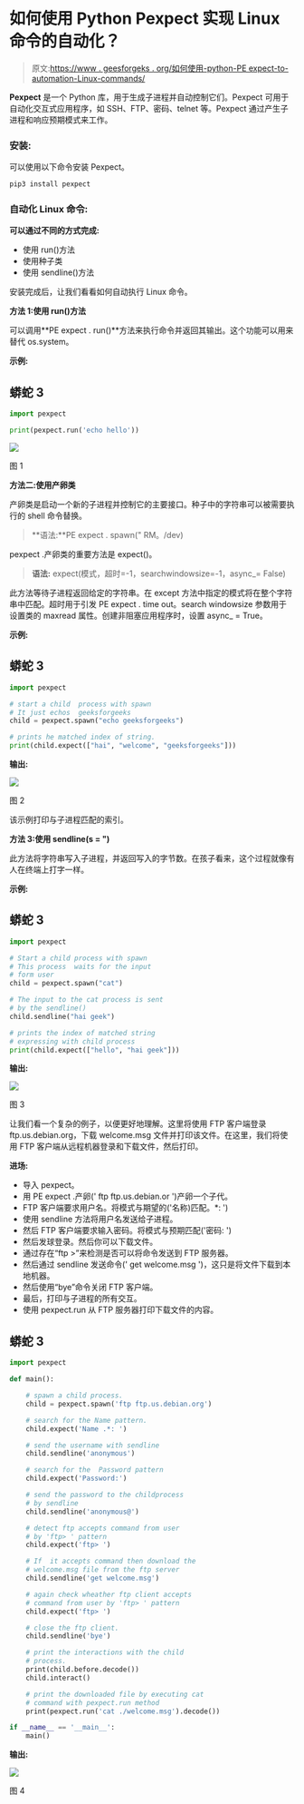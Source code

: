 # 如何使用 Python Pexpect 实现 Linux 命令的自动化？

> 原文:[https://www . geesforgeks . org/如何使用-python-PE expect-to-automation-Linux-commands/](https://www.geeksforgeeks.org/how-to-use-python-pexpect-to-automate-linux-commands/)

**Pexpect** 是一个 Python 库，用于生成子进程并自动控制它们。Pexpect 可用于自动化交互式应用程序，如 SSH、FTP、密码、telnet 等。Pexpect 通过产生子进程和响应预期模式来工作。

### **安装:**

可以使用以下命令安装 Pexpect。

```py
pip3 install pexpect
```

### 自动化 Linux 命令:

**可以通过不同的方式完成:**

*   使用 run()方法
*   使用种子类
*   使用 sendline()方法

安装完成后，让我们看看如何自动执行 Linux 命令。

**方法 1:使用 run()方法**

可以调用**PE expect . run()**方法来执行命令并返回其输出。这个功能可以用来替代 os.system。

**示例:**

## 蟒蛇 3

```py
import pexpect

print(pexpect.run('echo hello'))
```

![](img/2368c4dd7126257f35d05755ba0a2a7e.png)

图 1

**方法二:使用产卵类**

产卵类是启动一个新的子进程并控制它的主要接口。种子中的字符串可以被需要执行的 shell 命令替换。

> **语法:**PE expect . spawn(" RM。/dev)

pexpect .产卵类的重要方法是 expect()。

> **语法:** expect(模式，超时=-1，searchwindowsize=-1，async_= False)

此方法等待子进程返回给定的字符串。在 except 方法中指定的模式将在整个字符串中匹配。超时用于引发 PE expect . time out。search windowsize 参数用于设置类的 maxread 属性。创建非阻塞应用程序时，设置 async_ = True。

**示例:**

## 蟒蛇 3

```py
import pexpect

# start a child  process with spawn
# It just echos  geeksforgeeks
child = pexpect.spawn("echo geeksforgeeks")

# prints he matched index of string.
print(child.expect(["hai", "welcome", "geeksforgeeks"]))
```

**输出:**

![](img/316717531d18733cebb235ec02c13e9c.png)

图 2

该示例打印与子进程匹配的索引。

**方法 3:使用 sendline(**s = "**)**

此方法将字符串写入子进程，并返回写入的字节数。在孩子看来，这个过程就像有人在终端上打字一样。

**示例:**

## 蟒蛇 3

```py
import pexpect

# Start a child process with spawn
# This process  waits for the input
# form user
child = pexpect.spawn("cat")

# The input to the cat process is sent
# by the sendline()
child.sendline("hai geek")

# prints the index of matched string
# expressing with child process
print(child.expect(["hello", "hai geek"]))
```

**输出:**

![](img/b33e6b73805a2a11a3bc0165166afa28.png)

图 3

让我们看一个复杂的例子，以便更好地理解。这里将使用 FTP 客户端登录 ftp.us.debian.org，下载 welcome.msg 文件并打印该文件。在这里，我们将使用 FTP 客户端从远程机器登录和下载文件，然后打印。

**进场:**

*   导入 pexpect。
*   用 PE expect .产卵(' ftp ftp.us.debian.or ')产卵一个子代。
*   FTP 客户端要求用户名。将模式与期望的('名称)匹配。*: ')
*   使用 sendline 方法将用户名发送给子进程。
*   然后 FTP 客户端要求输入密码。将模式与预期匹配('密码: ')
*   然后发球登录。然后你可以下载文件。
*   通过存在“ftp >”来检测是否可以将命令发送到 FTP 服务器。
*   然后通过 sendline 发送命令(' get welcome.msg ')，这只是将文件下载到本地机器。
*   然后使用“bye”命令关闭 FTP 客户端。
*   最后，打印与子进程的所有交互。
*   使用 pexpect.run 从 FTP 服务器打印下载文件的内容。

## 蟒蛇 3

```py
import pexpect

def main():

    # spawn a child process.
    child = pexpect.spawn('ftp ftp.us.debian.org')

    # search for the Name pattern.
    child.expect('Name .*: ')

    # send the username with sendline
    child.sendline('anonymous')

    # search for the  Password pattern
    child.expect('Password:')

    # send the password to the childprocess
    # by sendline
    child.sendline('anonymous@')

    # detect ftp accepts command from user
    # by 'ftp> ' pattern
    child.expect('ftp> ')

    # If  it accepts command then download the
    # welcome.msg file from the ftp server
    child.sendline('get welcome.msg')

    # again check wheather ftp client accepts
    # command from user by 'ftp> ' pattern
    child.expect('ftp> ')

    # close the ftp client.
    child.sendline('bye')

    # print the interactions with the child
    # process.
    print(child.before.decode())
    child.interact()

    # print the downloaded file by executing cat
    # command with pexpect.run method
    print(pexpect.run('cat ./welcome.msg').decode())

if __name__ == '__main__':
    main()
```

**输出:**

![](img/2bd3a4f5377b4cc1c62786d43e802c9b.png)

图 4